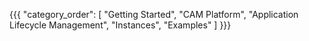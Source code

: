 {{{
  "category_order": [
    "Getting Started",
    "CAM Platform",
    "Application Lifecycle Management",
    "Instances",
    "Examples"
  ]
}}}
